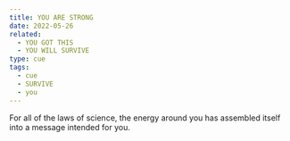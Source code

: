```yaml
---
title: YOU ARE STRONG
date: 2022-05-26
related:
  - YOU GOT THIS
  - YOU WILL SURVIVE
type: cue
tags:
  - cue
  - SURVIVE
  - you
---
```

For all of the laws of science, the energy around you has assembled itself into a message intended for you.
